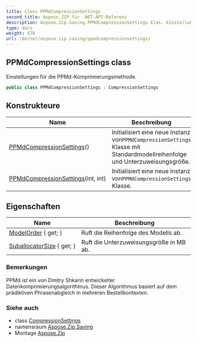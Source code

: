 ```yaml
---
title: Class PPMdCompressionSettings
second_title: Aspose.ZIP für .NET-API-Referenz
description: Aspose.Zip.Saving.PPMdCompressionSettings klas. Einstellungen für die PPMdKomprimierungsmethode.
type: docs
weight: 470
url: /de/net/aspose.zip.saving/ppmdcompressionsettings/
---
```

## PPMdCompressionSettings class

Einstellungen für die PPMd-Komprimierungsmethode.

```csharp
public class PPMdCompressionSettings : CompressionSettings
```

## Konstrukteure

| Name | Beschreibung |
| --- | --- |
| [PPMdCompressionSettings](ppmdcompressionsettings/#constructor)() | Initialisiert eine neue Instanz von`PPMdCompressionSettings` Klasse mit Standardmodellreihenfolge und Unterzuweisungsgröße. |
| [PPMdCompressionSettings](ppmdcompressionsettings/#constructor_1)(int, int) | Initialisiert eine neue Instanz von`PPMdCompressionSettings` Klasse. |

## Eigenschaften

| Name | Beschreibung |
| --- | --- |
| [ModelOrder](../../aspose.zip.saving/ppmdcompressionsettings/modelorder/) { get; } | Ruft die Reihenfolge des Modells ab. |
| [SuballocatorSize](../../aspose.zip.saving/ppmdcompressionsettings/suballocatorsize/) { get; } | Ruft die Unterzuweisungsgröße in MB ab. |

### Bemerkungen

PPMd ist ein von Dmitry Shkarin entwickelter Datenkomprimierungsalgorithmus. Dieser Algorithmus basiert auf dem prädiktiven Phrasenabgleich in mehreren Bestellkontexten.

### Siehe auch

* class [CompressionSettings](../compressionsettings/)
* namensraum [Aspose.Zip.Saving](../../aspose.zip.saving/)
* Montage [Aspose.Zip](../../)



